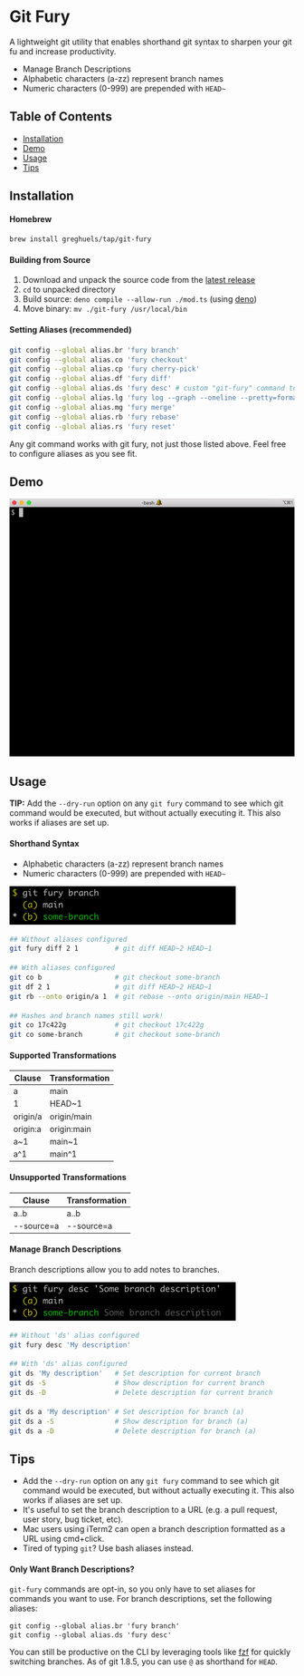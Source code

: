 # Git Fury

A lightweight git utility that enables shorthand git syntax to sharpen your git
fu and increase productivity.

- Manage Branch Descriptions
- Alphabetic characters (a-zz) represent branch names
- Numeric characters (0-999) are prepended with `HEAD~`

## Table of Contents

- [Installation](#installation)
- [Demo](#demo)
- [Usage](#usage)
- [Tips](#tips)

## Installation

#### Homebrew

```sh
brew install greghuels/tap/git-fury
```

#### Building from Source

1. Download and unpack the source code from the
   [latest release](https://github.com/greghuels/git-fury/releases/latest)
1. `cd` to unpacked directory
1. Build source: `deno compile --allow-run ./mod.ts` (using
   [deno](https://deno.land/))
1. Move binary: `mv ./git-fury /usr/local/bin`

#### Setting Aliases (recommended)

```sh
git config --global alias.br 'fury branch'
git config --global alias.co 'fury checkout'
git config --global alias.cp 'fury cherry-pick'
git config --global alias.df 'fury diff'
git config --global alias.ds 'fury desc' # custom "git-fury" command to set and delete branch descriptions
git config --global alias.lg 'fury log --graph --oneline --pretty=format:"%Cred%h%Creset -%C(yellow)%d%Creset %s %Cgreen(%cr) %C(bold blue)<%an>%Creset"'
git config --global alias.mg 'fury merge'
git config --global alias.rb 'fury rebase'
git config --global alias.rs 'fury reset'
```

Any git command works with git fury, not just those listed above. Feel free to
configure aliases as you see fit.

## Demo

<img src="https://github.com/greghuels/git-fury/blob/main/images/demo.gif" width="600" />

## Usage

**TIP:** Add the `--dry-run` option on any `git fury` command to see which git
command would be executed, but without actually executing it. This also works if
aliases are set up.

#### Shorthand Syntax

- Alphabetic characters (a-zz) represent branch names
- Numeric characters (0-999) are prepended with `HEAD~`

<img src="https://github.com/greghuels/git-fury/blob/main/images/basic-example.png" width="400" />

```sh
## Without aliases configured
git fury diff 2 1         # git diff HEAD~2 HEAD~1

## With aliases configured
git co b                  # git checkout some-branch
git df 2 1                # git diff HEAD~2 HEAD~1
git rb --onto origin/a 1  # git rebase --onto origin/main HEAD~1

## Hashes and branch names still work!
git co 17c422g            # git checkout 17c422g
git co some-branch        # git checkout some-branch
```

#### Supported Transformations

| Clause   | Transformation |
| -------- | -------------- |
| a        | main           |
| 1        | HEAD~1         |
| origin/a | origin/main    |
| origin:a | origin:main    |
| a~1      | main~1         |
| a^1      | main^1         |

#### Unsupported Transformations

| Clause     | Transformation |
| ---------- | -------------- |
| a..b       | a..b           |
| --source=a | --source=a     |

#### Manage Branch Descriptions

Branch descriptions allow you to add notes to branches.

<img src="https://github.com/greghuels/git-fury/blob/main/images/set-branch-description.png" width="400" />

```sh
## Without 'ds' alias configured
git fury desc 'My description'

## With 'ds' alias configured
git ds 'My description'   # Set description for current branch
git ds -S                 # Show description for current branch
git ds -D                 # Delete description for current branch

git ds a 'My description' # Set description for branch (a)
git ds a -S               # Show description for branch (a)
git ds a -D               # Delete description for branch (a)
```

## Tips

- Add the `--dry-run` option on any `git fury` command to see which git command
  would be executed, but without actually executing it. This also works if
  aliases are set up.
- It's useful to set the branch description to a URL (e.g. a pull request, user
  story, bug ticket, etc).
- Mac users using iTerm2 can open a branch description formatted as a URL using
  cmd+click.
- Tired of typing `git`? Use bash aliases instead.

#### Only Want Branch Descriptions?

`git-fury` commands are opt-in, so you only have to set aliases for commands you
want to use. For branch descriptions, set the following aliases:

```
git config --global alias.br 'fury branch'
git config --global alias.ds 'fury desc'
```

You can still be productive on the CLI by leveraging tools like
[fzf](https://github.com/junegunn/fzf) for quickly switching branches. As of git
1.8.5, you can use `@` as shorthand for `HEAD`.
